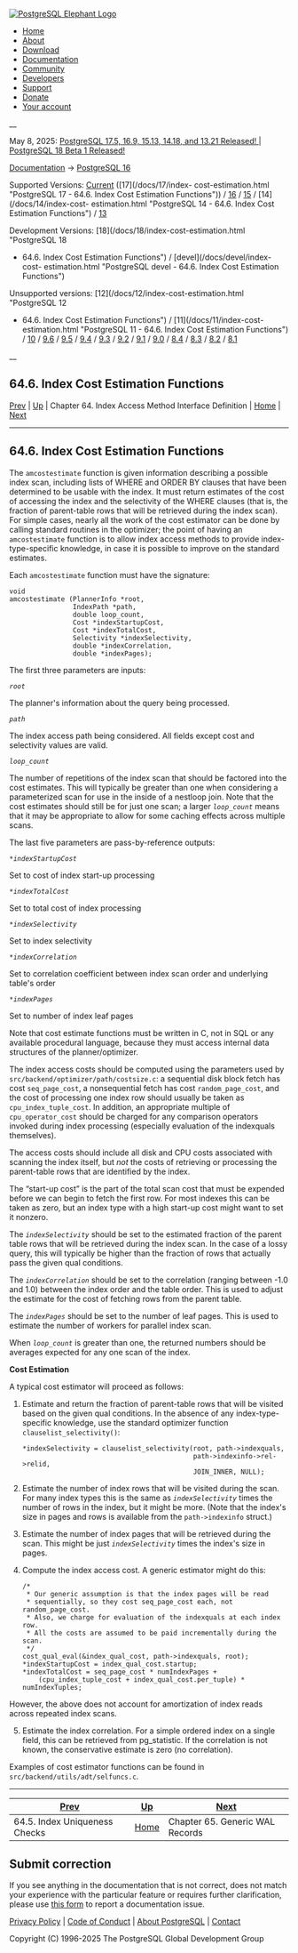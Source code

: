 [ ![PostgreSQL Elephant Logo](/media/img/about/press/elephant.png) ](/)

  * [Home](/ "Home")
  * [About](/about/ "About")
  * [Download](/download/ "Download")
  * [Documentation](/docs/ "Documentation")
  * [Community](/community/ "Community")
  * [Developers](/developer/ "Developers")
  * [Support](/support/ "Support")
  * [Donate](/about/donate/ "Donate")
  * [Your account](/account/ "Your account")

__

May 8, 2025: [ PostgreSQL 17.5, 16.9, 15.13, 14.18, and 13.21 Released! ](/about/news/postgresql-175-169-1513-1418-and-1321-released-3072/) | [ PostgreSQL 18 Beta 1 Released! ](/about/news/postgresql-18-beta-1-released-3070/)

[Documentation](/docs/ "Documentation") -> [PostgreSQL
16](/docs/16/index.html)

Supported Versions: [Current](/docs/current/index-cost-estimation.html
"PostgreSQL 17 - 64.6. Index Cost Estimation Functions") ([17](/docs/17/index-
cost-estimation.html "PostgreSQL 17 - 64.6. Index Cost Estimation Functions"))
/ [16](/docs/16/index-cost-estimation.html "PostgreSQL 16 - 64.6. Index Cost
Estimation Functions") / [15](/docs/15/index-cost-estimation.html "PostgreSQL
15 - 64.6. Index Cost Estimation Functions") / [14](/docs/14/index-cost-
estimation.html "PostgreSQL 14 - 64.6. Index Cost Estimation Functions") /
[13](/docs/13/index-cost-estimation.html "PostgreSQL 13 - 64.6. Index Cost
Estimation Functions")

Development Versions: [18](/docs/18/index-cost-estimation.html "PostgreSQL 18
- 64.6. Index Cost Estimation Functions") / [devel](/docs/devel/index-cost-
estimation.html "PostgreSQL devel - 64.6. Index Cost Estimation Functions")

Unsupported versions: [12](/docs/12/index-cost-estimation.html "PostgreSQL 12
- 64.6. Index Cost Estimation Functions") / [11](/docs/11/index-cost-
estimation.html "PostgreSQL 11 - 64.6. Index Cost Estimation Functions") /
[10](/docs/10/index-cost-estimation.html "PostgreSQL 10 - 64.6. Index Cost
Estimation Functions") / [9.6](/docs/9.6/index-cost-estimation.html
"PostgreSQL 9.6 - 64.6. Index Cost Estimation Functions") /
[9.5](/docs/9.5/index-cost-estimation.html "PostgreSQL 9.5 - 64.6. Index Cost
Estimation Functions") / [9.4](/docs/9.4/index-cost-estimation.html
"PostgreSQL 9.4 - 64.6. Index Cost Estimation Functions") /
[9.3](/docs/9.3/index-cost-estimation.html "PostgreSQL 9.3 - 64.6. Index Cost
Estimation Functions") / [9.2](/docs/9.2/index-cost-estimation.html
"PostgreSQL 9.2 - 64.6. Index Cost Estimation Functions") /
[9.1](/docs/9.1/index-cost-estimation.html "PostgreSQL 9.1 - 64.6. Index Cost
Estimation Functions") / [9.0](/docs/9.0/index-cost-estimation.html
"PostgreSQL 9.0 - 64.6. Index Cost Estimation Functions") /
[8.4](/docs/8.4/index-cost-estimation.html "PostgreSQL 8.4 - 64.6. Index Cost
Estimation Functions") / [8.3](/docs/8.3/index-cost-estimation.html
"PostgreSQL 8.3 - 64.6. Index Cost Estimation Functions") /
[8.2](/docs/8.2/index-cost-estimation.html "PostgreSQL 8.2 - 64.6. Index Cost
Estimation Functions") / [8.1](/docs/8.1/index-cost-estimation.html
"PostgreSQL 8.1 - 64.6. Index Cost Estimation Functions")

__

64.6. Index Cost Estimation Functions  
---  
[Prev](index-unique-checks.html "64.5. Index Uniqueness Checks")  | [Up](indexam.html "Chapter 64. Index Access Method Interface Definition") | Chapter 64. Index Access Method Interface Definition | [Home](index.html "PostgreSQL 16.9 Documentation") |  [Next](generic-wal.html "Chapter 65. Generic WAL Records")  
  
* * *

## 64.6. Index Cost Estimation Functions #

The `amcostestimate` function is given information describing a possible index
scan, including lists of WHERE and ORDER BY clauses that have been determined
to be usable with the index. It must return estimates of the cost of accessing
the index and the selectivity of the WHERE clauses (that is, the fraction of
parent-table rows that will be retrieved during the index scan). For simple
cases, nearly all the work of the cost estimator can be done by calling
standard routines in the optimizer; the point of having an `amcostestimate`
function is to allow index access methods to provide index-type-specific
knowledge, in case it is possible to improve on the standard estimates.

Each `amcostestimate` function must have the signature:

    
    
    void
    amcostestimate (PlannerInfo *root,
                    IndexPath *path,
                    double loop_count,
                    Cost *indexStartupCost,
                    Cost *indexTotalCost,
                    Selectivity *indexSelectivity,
                    double *indexCorrelation,
                    double *indexPages);
    

The first three parameters are inputs:

_`root`_

    

The planner's information about the query being processed.

_`path`_

    

The index access path being considered. All fields except cost and selectivity
values are valid.

_`loop_count`_

    

The number of repetitions of the index scan that should be factored into the
cost estimates. This will typically be greater than one when considering a
parameterized scan for use in the inside of a nestloop join. Note that the
cost estimates should still be for just one scan; a larger _`loop_count`_
means that it may be appropriate to allow for some caching effects across
multiple scans.

The last five parameters are pass-by-reference outputs:

_`*indexStartupCost`_

    

Set to cost of index start-up processing

_`*indexTotalCost`_

    

Set to total cost of index processing

_`*indexSelectivity`_

    

Set to index selectivity

_`*indexCorrelation`_

    

Set to correlation coefficient between index scan order and underlying table's
order

_`*indexPages`_

    

Set to number of index leaf pages

Note that cost estimate functions must be written in C, not in SQL or any
available procedural language, because they must access internal data
structures of the planner/optimizer.

The index access costs should be computed using the parameters used by
`src/backend/optimizer/path/costsize.c`: a sequential disk block fetch has
cost `seq_page_cost`, a nonsequential fetch has cost `random_page_cost`, and
the cost of processing one index row should usually be taken as
`cpu_index_tuple_cost`. In addition, an appropriate multiple of
`cpu_operator_cost` should be charged for any comparison operators invoked
during index processing (especially evaluation of the indexquals themselves).

The access costs should include all disk and CPU costs associated with
scanning the index itself, but _not_ the costs of retrieving or processing the
parent-table rows that are identified by the index.

The “start-up cost” is the part of the total scan cost that must be expended
before we can begin to fetch the first row. For most indexes this can be taken
as zero, but an index type with a high start-up cost might want to set it
nonzero.

The _`indexSelectivity`_ should be set to the estimated fraction of the parent
table rows that will be retrieved during the index scan. In the case of a
lossy query, this will typically be higher than the fraction of rows that
actually pass the given qual conditions.

The _`indexCorrelation`_ should be set to the correlation (ranging between
-1.0 and 1.0) between the index order and the table order. This is used to
adjust the estimate for the cost of fetching rows from the parent table.

The _`indexPages`_ should be set to the number of leaf pages. This is used to
estimate the number of workers for parallel index scan.

When _`loop_count`_ is greater than one, the returned numbers should be
averages expected for any one scan of the index.

**Cost Estimation**

A typical cost estimator will proceed as follows:

  1. Estimate and return the fraction of parent-table rows that will be visited based on the given qual conditions. In the absence of any index-type-specific knowledge, use the standard optimizer function `clauselist_selectivity()`:
         
         *indexSelectivity = clauselist_selectivity(root, path->indexquals,
                                                    path->indexinfo->rel->relid,
                                                    JOIN_INNER, NULL);
         

  2. Estimate the number of index rows that will be visited during the scan. For many index types this is the same as _`indexSelectivity`_ times the number of rows in the index, but it might be more. (Note that the index's size in pages and rows is available from the `path->indexinfo` struct.)

  3. Estimate the number of index pages that will be retrieved during the scan. This might be just _`indexSelectivity`_ times the index's size in pages.

  4. Compute the index access cost. A generic estimator might do this:
         
         /*
          * Our generic assumption is that the index pages will be read
          * sequentially, so they cost seq_page_cost each, not random_page_cost.
          * Also, we charge for evaluation of the indexquals at each index row.
          * All the costs are assumed to be paid incrementally during the scan.
          */
         cost_qual_eval(&index_qual_cost, path->indexquals, root);
         *indexStartupCost = index_qual_cost.startup;
         *indexTotalCost = seq_page_cost * numIndexPages +
             (cpu_index_tuple_cost + index_qual_cost.per_tuple) * numIndexTuples;
         

However, the above does not account for amortization of index reads across
repeated index scans.

  5. Estimate the index correlation. For a simple ordered index on a single field, this can be retrieved from pg_statistic. If the correlation is not known, the conservative estimate is zero (no correlation).

Examples of cost estimator functions can be found in
`src/backend/utils/adt/selfuncs.c`.

* * *

[Prev](index-unique-checks.html "64.5. Index Uniqueness Checks")  | [Up](indexam.html "Chapter 64. Index Access Method Interface Definition") |  [Next](generic-wal.html "Chapter 65. Generic WAL Records")  
---|---|---  
64.5. Index Uniqueness Checks  | [Home](index.html "PostgreSQL 16.9 Documentation") |  Chapter 65. Generic WAL Records  
  
## Submit correction

If you see anything in the documentation that is not correct, does not match
your experience with the particular feature or requires further clarification,
please use [this form](/account/comments/new/16/index-cost-estimation.html/)
to report a documentation issue.

[Privacy Policy](/about/privacypolicy) | [Code of Conduct](/about/policies/coc/) | [About PostgreSQL](/about/) | [Contact](/about/contact/)  

Copyright (C) 1996-2025 The PostgreSQL Global Development Group

